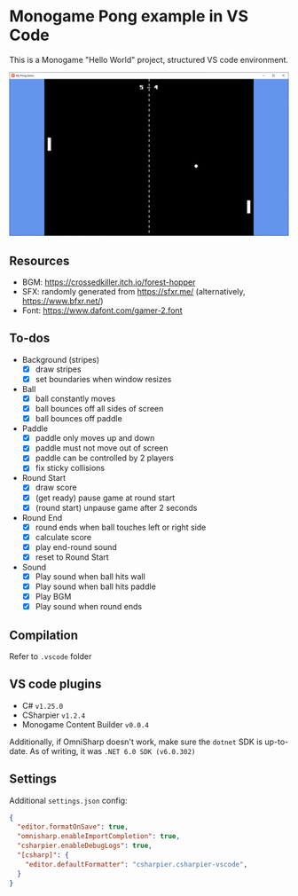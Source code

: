 # Monogame Pong example in VS Code

This is a Monogame "Hello World" project, structured VS code environment.

![img](./screenshot-pong.png)

## Resources

- BGM: https://crossedkiller.itch.io/forest-hopper
- SFX: randomly generated from https://sfxr.me/ (alternatively, https://www.bfxr.net/)
- Font: https://www.dafont.com/gamer-2.font

## To-dos

- Background (stripes)
  - [x] draw stripes
  - [x] set boundaries when window resizes

- Ball
  - [x] ball constantly moves
  - [x] ball bounces off all sides of screen
  - [x] ball bounces off paddle

- Paddle
  - [x] paddle only moves up and down
  - [x] paddle must not move out of screen
  - [x] paddle can be controlled by 2 players
  - [x] fix sticky collisions

- Round Start
  - [x] draw score
  - [x] (get ready) pause game at round start
  - [x] (round start) unpause game after 2 seconds

- Round End
  - [x] round ends when ball touches left or right side
  - [x] calculate score
  - [x] play end-round sound
  - [x] reset to Round Start

- Sound
  - [x] Play sound when ball hits wall
  - [x] Play sound when ball hits paddle
  - [x] Play BGM
  - [x] Play sound when round ends

## Compilation

Refer to `.vscode` folder

## VS code plugins

- C# `v1.25.0`
- CSharpier `v1.2.4`
- Monogame Content Builder `v0.0.4`

Additionally, if OmniSharp doesn't work, make sure the `dotnet` SDK is up-to-date. As of writing, it was `.NET 6.0 SDK (v6.0.302)`

## Settings

Additional `settings.json` config:

```json
{
  "editor.formatOnSave": true,
  "omnisharp.enableImportCompletion": true,
  "csharpier.enableDebugLogs": true,
  "[csharp]": {
    "editor.defaultFormatter": "csharpier.csharpier-vscode",
  }
}
```